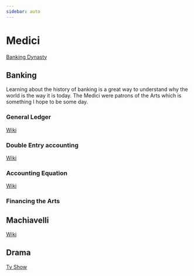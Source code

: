 ```yaml
---
sidebar: auto
---
```


# Medici
[Banking Dynasty](https://en.wikipedia.org/wiki/House_of_Medici)

## Banking
Learning about the history of banking is a great way to understand why the world is the way it is today. 
The Medici were patrons of the Arts which is something I hope to be some day.

### General Ledger
[Wiki](https://en.wikipedia.org/wiki/General_ledger)

### Double Entry accounting
[Wiki](https://en.wikipedia.org/wiki/Accounting_equation)

### Accounting Equation
[Wiki](https://en.wikipedia.org/wiki/Accounting_equation)

### Financing the Arts

## Machiavelli
[Wiki](https://en.wikipedia.org/wiki/Niccol%C3%B2_Machiavelli)

## Drama
[Tv Show](https://www.imdb.com/title/tt5057130/)